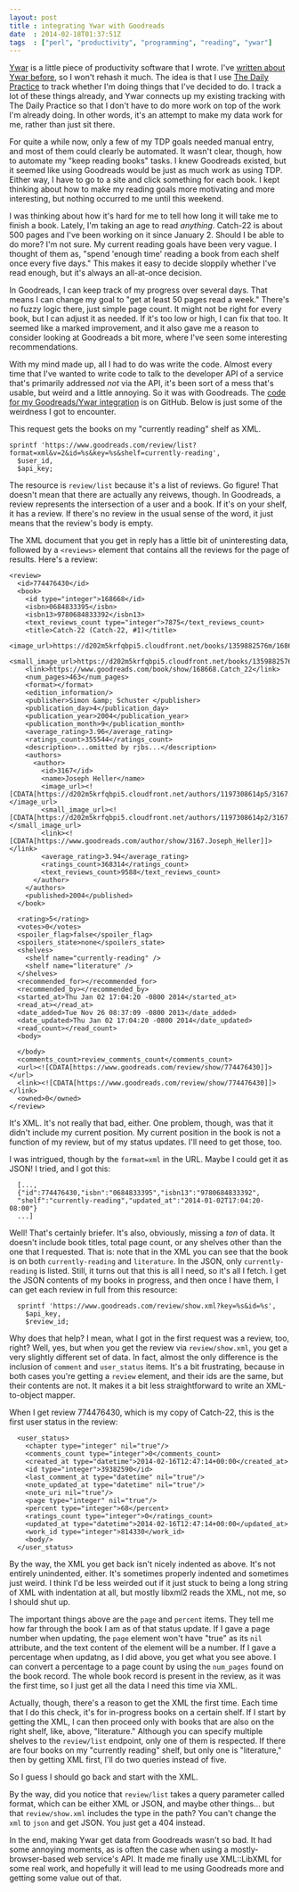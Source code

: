 ```yaml
---
layout: post
title : integrating Ywar with Goodreads
date  : 2014-02-18T01:37:51Z
tags  : ["perl", "productivity", "programming", "reading", "ywar"]
---
```

[Ywar](https://github.com/rjbs/Ywar) is a little piece of productivity software
that I wrote.  I've [written about Ywar
before](http://rjbs.manxome.org/rubric/entries/tags/productivity), so I won't
rehash it much.  The idea is that I use [The Daily Practice](https://tdp.me/)
to track whether I'm doing things that I've decided to do.  I track a lot of
these things already, and Ywar connects up my existing tracking with The Daily
Practice so that I don't have to do more work on top of the work I'm already
doing.  In other words, it's an attempt to make my data work for me, rather
than just sit there.

For quite a while now, only a few of my TDP goals needed manual entry, and most
of them could clearly be automated.  It wasn't clear, though, how to automate
my "keep reading books" tasks.  I knew Goodreads existed, but it seemed like
using Goodreads would be just as much work as using TDP.  Either way, I have to
go to a site and click something for each book.  I kept thinking about how to
make my reading goals more motivating and more interesting, but nothing
occurred to me until this weekend.

I was thinking about how it's hard for me to tell how long it will take me to
finish a book.  Lately, I'm taking an age to read *anything*.  Catch-22 is
about 500 pages and I've been working on it since January 2.  Should I be able
to do more?  I'm not sure.  My current reading goals have been very vague.  I
thought of them as, "spend 'enough time' reading a book from each shelf once
every five days."  This makes it easy to decide sloppily whether I've read
enough, but it's always an all-at-once decision.

In Goodreads, I can keep track of my progress over several days.  That means I
can change my goal to "get at least 50 pages read a week."  There's no fuzzy
logic there, just simple page count.  It might not be right for every book, but
I can adjust it as needed.  If it's too low or high, I can fix that too.  It
seemed like a marked improvement, and it also gave me a reason to consider
looking at Goodreads a bit more, where I've seen some interesting
recommendations.

With my mind made up, all I had to do was write the code.  Almost every time
that I've wanted to write code to talk to the developer API of a service that's
primarily addressed *not* via the API, it's been sort of a mess that's usable,
but weird and a little annoying.  So it was with Goodreads.  The [code for my
Goodreads/Ywar
integration](https://github.com/rjbs/Ywar/blob/master/lib/Ywar/Observer/Goodreads.pm)
is on GitHub.  Below is just some of the weirdness I got to encounter.

This request gets the books on my "currently reading" shelf as XML.

    sprintf 'https://www.goodreads.com/review/list?format=xml&v=2&id=%s&key=%s&shelf=currently-reading',
      $user_id,
      $api_key;

The resource is `review/list` because it's a list of reviews.  Go figure!  That
doesn't mean that there are actually any reivews, though.  In Goodreads, a
review represents the intersection of a user and a book.  If it's on your
shelf, it has a review.  If there's no review in the usual sense of the word,
it just means that the review's body is empty.

The XML document that you get in reply has a little bit of uninteresting data,
followed by a `<reviews>` element that contains all the reviews for the page of
results.  Here's a review:

    <review>
      <id>774476430</id>
      <book>
        <id type="integer">168668</id>
        <isbn>0684833395</isbn>
        <isbn13>9780684833392</isbn13>
        <text_reviews_count type="integer">7875</text_reviews_count>
        <title>Catch-22 (Catch-22, #1)</title>
        <image_url>https://d202m5krfqbpi5.cloudfront.net/books/1359882576m/168668.jpg</image_url>
        <small_image_url>https://d202m5krfqbpi5.cloudfront.net/books/1359882576s/168668.jpg</small_image_url>
        <link>https://www.goodreads.com/book/show/168668.Catch_22</link>
        <num_pages>463</num_pages>
        <format></format>
        <edition_information/>
        <publisher>Simon &amp; Schuster </publisher>
        <publication_day>4</publication_day>
        <publication_year>2004</publication_year>
        <publication_month>9</publication_month>
        <average_rating>3.96</average_rating>
        <ratings_count>355544</ratings_count>
        <description>...omitted by rjbs...</description>
        <authors>
          <author>
            <id>3167</id>
            <name>Joseph Heller</name>
            <image_url><![CDATA[https://d202m5krfqbpi5.cloudfront.net/authors/1197308614p5/3167.jpg]]></image_url>
            <small_image_url><![CDATA[https://d202m5krfqbpi5.cloudfront.net/authors/1197308614p2/3167.jpg]]></small_image_url>
            <link><![CDATA[https://www.goodreads.com/author/show/3167.Joseph_Heller]]></link>
            <average_rating>3.94</average_rating>
            <ratings_count>368314</ratings_count>
            <text_reviews_count>9588</text_reviews_count>
          </author>
        </authors>
        <published>2004</published>
      </book>

      <rating>5</rating>
      <votes>0</votes>
      <spoiler_flag>false</spoiler_flag>
      <spoilers_state>none</spoilers_state>
      <shelves>
        <shelf name="currently-reading" />
        <shelf name="literature" />
      </shelves>
      <recommended_for></recommended_for>
      <recommended_by></recommended_by>
      <started_at>Thu Jan 02 17:04:20 -0800 2014</started_at>
      <read_at></read_at>
      <date_added>Tue Nov 26 08:37:09 -0800 2013</date_added>
      <date_updated>Thu Jan 02 17:04:20 -0800 2014</date_updated>
      <read_count></read_count>
      <body>

      </body>
      <comments_count>review_comments_count</comments_count>
      <url><![CDATA[https://www.goodreads.com/review/show/774476430]]></url>
      <link><![CDATA[https://www.goodreads.com/review/show/774476430]]></link>
      <owned>0</owned>
    </review>

It's XML.  It's not really that bad, either.  One problem, though, was that it
didn't include my current position.  My current position in the book is not a
function of my review, but of my status updates.  I'll need to get those, too.

I was intrigued, though by the `format=xml` in the URL.  Maybe I could get it
as JSON!  I tried, and I got this:

      [...,
      {"id":774476430,"isbn":"0684833395","isbn13":"9780684833392",
      "shelf":"currently-reading","updated_at":"2014-01-02T17:04:20-08:00"}
      ...]

Well!  That's certainly briefer.  It's also, obviously, missing a *ton* of
data.  It doesn't include book titles, total page count, or any shelves other
than the one that I requested.  That is: note that in the XML you can see that
the book is on both `currently-reading` and `literature`.  In the JSON, only
`currently-reading` is listed.  Still, it turns out that this is all I need, so
it's all I fetch.  I get the JSON contents of my books in progress, and then
once I have them, I can get each review in full from this resource:

      sprintf 'https://www.goodreads.com/review/show.xml?key=%s&id=%s',
        $api_key,
        $review_id;

Why does that help?  I mean, what I got in the first request was a review, too,
right?  Well, yes, but when you get the review via `review/show.xml`, you get a
very slightly different set of data.  In fact, almost the only difference is
the inclusion of `comment` and `user_status` items.  It's a bit frustrating,
because in both cases you're getting a `review` element, and their ids are the
same, but their contents are not.  It makes it a bit less straightforward to
write an XML-to-object mapper.

When I get review 774476430, which is my copy of Catch-22, this is the first
user status in the review:

      <user_status>
        <chapter type="integer" nil="true"/>
        <comments_count type="integer">0</comments_count>
        <created_at type="datetime">2014-02-16T12:47:14+00:00</created_at>
        <id type="integer">39382590</id>
        <last_comment_at type="datetime" nil="true"/>
        <note_updated_at type="datetime" nil="true"/>
        <note_uri nil="true"/>
        <page type="integer" nil="true"/>
        <percent type="integer">68</percent>
        <ratings_count type="integer">0</ratings_count>
        <updated_at type="datetime">2014-02-16T12:47:14+00:00</updated_at>
        <work_id type="integer">814330</work_id>
        <body/>
      </user_status>

By the way, the XML you get back isn't nicely indented as above.  It's not
entirely unindented, either.  It's sometimes properly indented and sometimes
just weird.  I think I'd be less weirded out if it just stuck to being a long
string of XML with indentation at all, but mostly libxml2 reads the XML, not
me, so I should shut up.

The important things above are the `page` and `percent` items.  They tell me
how far through the book I am as of that status update.  If I gave a page
number when updating, the `page` element won't have "true" as its `nil`
attribute, and the text content of the element will be a number.  If I gave a
percentage when updatng, as I did above, you get what you see above.  I can
convert a percentage to a page count by using the `num_pages` found on the book
record.  The whole book record is present in the review, as it was the first
time, so I just get all the data I need this time via XML.

Actually, though, there's a reason to get the XML the first time.  Each time
that I do this check, it's for in-progress books on a certain shelf.  If I
start by getting the XML, I can then proceed only with books that are also on
the right shelf, like, above, "literature."  Although you can specify multiple
shelves to the `review/list` endpoint, only one of them is respected.  If there
are four books on my "currently reading" shelf, but only one is "literature,"
then by getting XML first, I'll do two queries instead of five.

So I guess I should go back and start with the XML.

By the way, did you notice that `review/list` takes a query parameter called
format, which can be either XML or JSON, and maybe other things... but that
`review/show.xml` includes the type in the path?  You can't change the `xml` to
`json` and get JSON.  You just get a 404 instead.

In the end, making Ywar get data from Goodreads wasn't so bad.  It had some
annoying moments, as is often the case when using a mostly-browser-based web
service's API.  It made me finally use XML::LibXML for some real work, and
hopefully it will lead to me using Goodreads more and getting some value out of
that.

